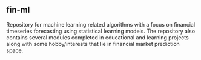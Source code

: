 ## fin-ml
Repository for machine learning related algorithms with a focus on financial timeseries forecasting using statistical learning models. The repository also contains several modules completed in educational and learning projects along with some hobby/interests that lie in financial market prediction space.
